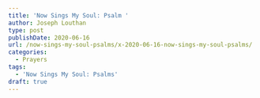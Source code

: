 ```yaml
---
title: 'Now Sings My Soul: Psalm '
author: Joseph Louthan
type: post
publishDate: 2020-06-16
url: /now-sings-my-soul-psalms/x-2020-06-16-now-sings-my-soul-psalms/
categories:
  - Prayers
tags:
  - 'Now Sings My Soul: Psalms'
draft: true
---
```

